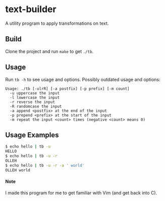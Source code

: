 # text-builder
A utility program to apply transformations on text.  

## Build
Clone the project and run `make` to get `./tb`.

## Usage
Run `tb -h` to see usage and options.
Possibly outdated usage and options:
```
Usage: ./tb [-ulrR] [-a postfix] [-p prefix] [-m count]
  -u uppercase the input
  -l lowercase the input
  -r reverse the input
  -R randomcase the input
  -a append <postfix> at the end of the input
  -p prepend <prefix> at the start of the input
  -m repeat the input <count> times (negative <count> means 0)
```

## Usage Examples
```bash
$ echo hello | tb -u
HELLO
$ echo hello | tb -u -r
OLLEH
$ echo hello | tb -u -r -a ' world'
OLLEH world
```
#### Note
I made this program for me to get familiar with Vim (and get back into C).

